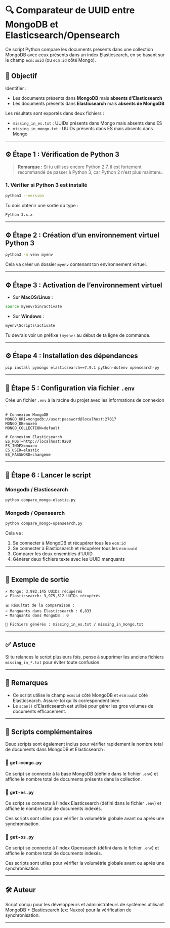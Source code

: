 # 🔍 Comparateur de UUID entre MongoDB et Elasticsearch/Opensearch

Ce script Python compare les documents présents dans une collection MongoDB avec ceux présents dans un index Elasticsearch, en se basant sur le champ `ecm:uuid` (ou `ecm:id` côté Mongo).

## 📌 Objectif

Identifier :
- Les documents présents dans **MongoDB** mais **absents d'Elasticsearch**
- Les documents présents dans **Elasticsearch** mais **absents de MongoDB**

Les résultats sont exportés dans deux fichiers :
- `missing_in_es.txt` : UUIDs présents dans Mongo mais absents dans ES
- `missing_in_mongo.txt` : UUIDs présents dans ES mais absents dans Mongo

---

## ⚙️ Étape 1 : Vérification de Python 3

> **Remarque :** Si tu utilises encore Python 2.7, il est fortement recommandé de passer à Python 3, car Python 2 n’est plus maintenu.

### 1. Vérifier si Python 3 est installé

```bash
python3 --version
```

Tu dois obtenir une sortie du type :

```bash
Python 3.x.x
```

---

## ⚙️ Étape 2 : Création d’un environnement virtuel Python 3

```bash
python3 -m venv myenv
```

Cela va créer un dossier `myenv` contenant ton environnement virtuel.

---

## ⚙️ Étape 3 : Activation de l’environnement virtuel

- Sur **MacOS/Linux** :

```bash
source myenv/bin/activate
```

- Sur **Windows** :

```bash
myenv\Scripts\activate
```

Tu devrais voir un préfixe `(myenv)` au début de ta ligne de commande.

---

## ⚙️ Étape 4 : Installation des dépendances

```bash
pip install pymongo elasticsearch==7.9.1 python-dotenv opensearch-py
```

---

## 📁 Étape 5 : Configuration via fichier `.env`

Crée un fichier `.env` à la racine du projet avec les informations de connexion :

```dotenv
# Connexion MongoDB
MONGO_URI=mongodb://user:password@localhost:27017
MONGO_DB=nuxeo
MONGO_COLLECTION=default

# Connexion Elasticsearch
ES_HOST=http://localhost:9200
ES_INDEX=nuxeo
ES_USER=elastic
ES_PASSWORD=changeme
```

---

## 🚀 Étape 6 : Lancer le script

### Mongodb / Elasticsearch

```bash
python compare_mongo-elastic.py
```

### Mongodb / Opensearch

```bash
python compare_mongo-opensearch.py
```

Cela va :
1. Se connecter à MongoDB et récupérer tous les `ecm:id`
2. Se connecter à Elasticsearch et récupérer tous les `ecm:uuid`
3. Comparer les deux ensembles d’UUID
4. Générer deux fichiers texte avec les UUID manquants

---

## 📄 Exemple de sortie

```
✔️ Mongo: 3,982,145 UUIDs récupérés
✔️ Elasticsearch: 3,975,312 UUIDs récupérés

📊 Résultat de la comparaison :
➡️ Manquants dans Elasticsearch : 6,833
➡️ Manquants dans MongoDB : 0

📄 Fichiers générés : missing_in_es.txt / missing_in_mongo.txt
```

---

## ✅ Astuce

Si tu relances le script plusieurs fois, pense à supprimer les anciens fichiers `missing_in_*.txt` pour éviter toute confusion.

---

## 🧠 Remarques

- Ce script utilise le champ `ecm:id` côté MongoDB et `ecm:uuid` côté Elasticsearch. Assure-toi qu'ils correspondent bien.
- Le `scan()` d'Elasticsearch est utilisé pour gérer les gros volumes de documents efficacement.

---

## 🧪 Scripts complémentaires

Deux scripts sont également inclus pour vérifier rapidement le nombre total de documents dans MongoDB et Elasticsearch :

### 🔹 `get-mongo.py`
Ce script se connecte à la base MongoDB (définie dans le fichier `.env`) et affiche le nombre total de documents présents dans la collection.

### 🔹 `get-es.py`
Ce script se connecte à l'index Elasticsearch (défini dans le fichier `.env`) et affiche le nombre total de documents indexés.

Ces scripts sont utiles pour vérifier la volumétrie globale avant ou après une synchronisation.

### 🔹 `get-os.py`
Ce script se connecte à l'index Opensearch (défini dans le fichier `.env`) et affiche le nombre total de documents indexés.

Ces scripts sont utiles pour vérifier la volumétrie globale avant ou après une synchronisation.

---

## 🛠️ Auteur

Script conçu pour les développeurs et administrateurs de systèmes utilisant MongoDB + Elasticsearch (ex: Nuxeo) pour la vérification de synchronisation.

---

